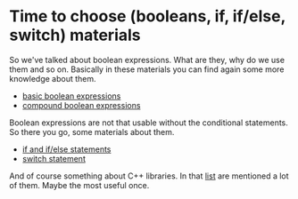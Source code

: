 Time to choose (booleans, if, if/else, switch) materials
=====================
So we've talked about boolean expressions. What are they, why do we use them and so on. Basically in these materials you can find again some more knowledge about them.
* [basic boolean expressions](https://www.youtube.com/watch?v=VveLH3m6cfA)
* [compound boolean expressions](https://www.youtube.com/watch?v=mHNG4ODjrd8)

Boolean expressions are not that usable without the conditional statements. So there you go, some materials about them.
* [if and if/else statements](http://www.cprogramming.com/tutorial/lesson2.html)
* [switch statement](http://msdn.microsoft.com/en-us/library/k0t5wee3.aspx)

And of course something about C++ libraries. In that [list](http://www.cplusplus.com/reference/) are mentioned a lot of them. Maybe the most useful once.
